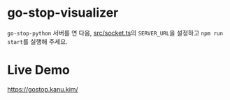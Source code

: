 # go-stop-visualizer

`go-stop-python` 서버를 연 다음, [src/socket.ts](src/socket.ts)의 `SERVER_URL`을 설정하고 `npm run start`를 실행해 주세요.


# Live Demo

https://gostop.kanu.kim/